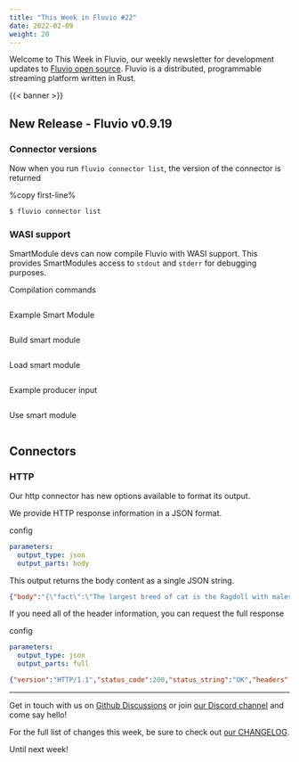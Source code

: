 ```yaml
---
title: "This Week in Fluvio #22"
date: 2022-02-09
weight: 20
---
```

Welcome to This Week in Fluvio, our weekly newsletter
for development updates to [Fluvio open source]. Fluvio is a distributed,
programmable streaming platform written in Rust.

{{< banner >}}


## New Release - Fluvio v0.9.19

### Connector versions
Now when you run `fluvio connector list`, the version of the connector is returned

%copy first-line%
```bash
$ fluvio connector list

```

### WASI support

SmartModule devs can now compile Fluvio with WASI support. This provides SmartModules access to `stdout` and `stderr` for debugging purposes.

Compilation commands
```
```

Example Smart Module
```
```

Build smart module
```
```

Load smart module
```
```

Example producer input
```
```

Use smart module
```
```

## Connectors

### HTTP

Our http connector has new options available to format its output.

We provide HTTP response information in a JSON format.

config
```yaml
parameters:
  output_type: json
  output_parts: body 
```

This output returns the body content as a single JSON string.

```json
{"body":"{\"fact\":\"The largest breed of cat is the Ragdoll with males weighing in at 1 5 to 20 lbs. The heaviest domestic cat on record was a neutered male tabby named Himmy from Queensland, Australia who weighed 46 lbs. 1 5 oz.\",\"length\":209}"}
```

If you need all of the header information, you can request the full response 

config
```yaml
parameters:
  output_type: json
  output_parts: full
```

```json
{"version":"HTTP/1.1","status_code":200,"status_string":"OK","headers":{"server":"nginx","transfer-encoding":"chunked","date":"Sat, 05 Feb 2022 12:15:01 GMT","x-content-type-options":"nosniff","access-control-allow-origin":"*","set-cookie":["XSRF-TOKEN=eyJpdiI6IlB5T1FVNXNDR3NvMlgrQzQ3TEJ4dGc9PSIsInZhbHVlIjoiKzRuckJrTU16SG9ycFk4L0w1QjYvdWQ1MDdJZGZZNURZSW9jQkN4RnlmMEcyMUo0TWVCSjE2SFJJblVrVWtTM05QOTE1VEdpOWlaTFlWMlFISEhSS0FRWThJMGNOaWpLOGFWTXVMRklWTzZ3dDJvSUxQTW5qeDdVNTYvV1M4ek8iLCJtYWMiOiJkOWE4NDQwZTIyOTdlZDAyMmU4OGQ5YTBkOWMzNjY1YmY0NDU5Y2RhOTZlNDg0NGI1YTdjMTE0ZTRkM2U2ZGJkIiwidGFnIjoiIn0%3D; expires=Sat, 05-Feb-2022 14:15:01 GMT; path=/; samesite=lax","cat_facts_session=eyJpdiI6IkNMWWxZLzFFL21wODdmanAyWjk0cFE9PSIsInZhbHVlIjoiNG1OTEZlKzhxVW9YaXBsbzl4TCtrVjJvQjBjWmdUYkg0VWtoVEgycVhGMWduUThNekNBQ0hxVFpCaG5PdHc3NnZsbWVhUHI2NU5Yem9mU1pxbk1CcDFLYUNIbkw1M2EzN1IrNTFlbDFkbG9YMjUyRUkrQnJ3OGR6NEdscVZpRnAiLCJtYWMiOiJlMWJlNTZmYzU1MmY2M2U1YjliMjEyMjFmZTcwM2FiOWI0MzEwM2M5YmM4ZDFiZjhkZTg5NDNmNGMwMmUzOTg5IiwidGFnIjoiIn0%3D; expires=Sat, 05-Feb-2022 14:15:01 GMT; path=/; httponly; samesite=lax"],"connection":"keep-alive","vary":"Accept-Encoding","cache-control":"no-cache, private","content-type":"application/json","x-ratelimit-limit":"100","x-xss-protection":"1; mode=block","x-frame-options":"SAMEORIGIN","x-ratelimit-remaining":"98"},"body":"{\"fact\":\"The first official cat show in the UK was organised at Crystal Palace in 1871.\",\"length\":78}"}
```

---

Get in touch with us on [Github Discussions] or join [our Discord channel] and come say hello!

For the full list of changes this week, be sure to check out [our CHANGELOG].

Until next week!

[Fluvio open source]: https://github.com/infinyon/fluvio
[our CHANGELOG]: https://github.com/infinyon/fluvio/blob/master/CHANGELOG.md
[our Discord channel]: https://discordapp.com/invite/bBG2dTz
[Github Discussions]: https://github.com/infinyon/fluvio/discussions